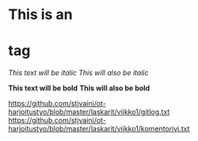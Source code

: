 # This is an <h1> tag

*This text will be italic*
_This will also be italic_

**This text will be bold**
__This will also be bold__


https://github.com/stjvaini/ot-harjoitustyo/blob/master/laskarit/viikko1/gitlog.txt
https://github.com/stjvaini/ot-harjoitustyo/blob/master/laskarit/viikko1/komentorivi.txt
